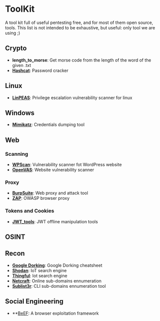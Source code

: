 # ToolKit
A tool kit full of useful pentesting free, and for most of them open source, tools.
This list is not intended to be exhaustive, but useful: only tool we are using ;)

## Crypto
- **length_to_morse**: Get morse code from the length of the word of the given .txt
- **[Hashcat](https://hashcat.net/hashcat/)**: Password cracker

## Linux
- **[LinPEAS](https://github.com/carlospolop/PEASS-ng/tree/master/linPEAS)**: Privilege escalation vulnerability scanner for linux

## Windows
- **[Mimikatz](https://github.com/gentilkiwi/mimikatz)**: Credentials dumping tool

## Web

### Scanning
- **[WPScan](https://github.com/wpscanteam/wpscan)**: Vulnerability scanner fot WordPress website
- **[OpenVAS](https://github.com/greenbone/openvas-scanner)**: Website vulnerability scanner

### Proxy
- **[BurpSuite](https://portswigger.net/burp/communitydownload)**: Web proxy and attack tool 
- **[ZAP](https://www.zaproxy.org/)**: OWASP browser proxy

### Tokens and Cookies
- **[JWT_tools](https://github.com/ticarpi/jwt_tool)**: JWT offline manipulation tools

## OSINT

## Recon
- **[Google Dorking](https://github.com/hvovar39/ToolKit/blob/main/CheatSheet/%5Bcheetsheat%5DGoogle_dorking.md)**: Google Dorking cheatsheet
- **[Shodan](https://www.shodan.io/)**: IoT search engine
- **[Thingful](https://www.thingful.net/)**: Iot search engine
- **[Netcraft](https://searchdns.netcraft.com/)**: Online sub-domains ennumeration
- **[Sublist3r](https://github.com/aboul3la/Sublist3r)**: CLI sub-domains ennumeration tool

## Social Engineering
- **[BeEF](https://beefproject.com/): A browser exploitation framework
